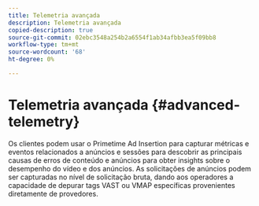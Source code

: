 ```yaml
---
title: Telemetria avançada
description: Telemetria avançada
copied-description: true
source-git-commit: 02ebc3548a254b2a6554f1ab34afbb3ea5f09bb8
workflow-type: tm+mt
source-wordcount: '68'
ht-degree: 0%

---
```


# Telemetria avançada {#advanced-telemetry}

Os clientes podem usar o Primetime Ad Insertion para capturar métricas e eventos relacionados a anúncios e sessões para descobrir as principais causas de erros de conteúdo e anúncios para obter insights sobre o desempenho do vídeo e dos anúncios.  As solicitações de anúncios podem ser capturadas no nível de solicitação bruta, dando aos operadores a capacidade de depurar tags VAST ou VMAP específicas provenientes diretamente de provedores.
